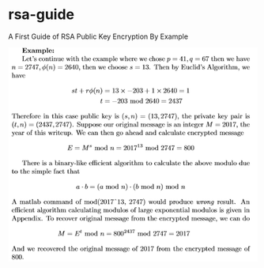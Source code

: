 # rsa-guide
A First Guide of RSA Public Key Encryption By Example


![](https://github.com/DogtorDoggo/rsa-guide/blob/master/RSA-example.png)
